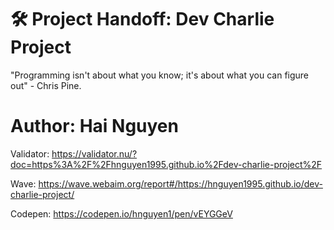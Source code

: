 # 🛠️ Project Handoff: Dev Charlie Project
"Programming isn't about what you know; it's about what you can figure out" - Chris Pine.

# Author: Hai Nguyen


Validator: https://validator.nu/?doc=https%3A%2F%2Fhnguyen1995.github.io%2Fdev-charlie-project%2F

Wave: https://wave.webaim.org/report#/https://hnguyen1995.github.io/dev-charlie-project/

Codepen: https://codepen.io/hnguyen1/pen/vEYGGeV
